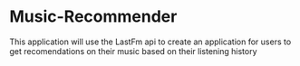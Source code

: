 # Music-Recommender
This application will use the LastFm api to create an application for users to get recomendations on their music based on their listening history
